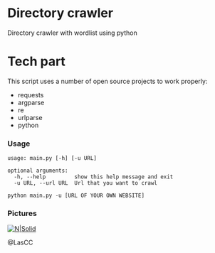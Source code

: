 # Directory crawler
Directory crawler with wordlist using python

# Tech part

This script uses a number of open source projects to work properly:

- requests
- argparse
- re
- urlparse
- python

### Usage

```
usage: main.py [-h] [-u URL]

optional arguments:
  -h, --help         show this help message and exit
  -u URL, --url URL  Url that you want to crawl
```

```
python main.py -u [URL OF YOUR OWN WEBSITE] 
```

### Pictures

[![N|Solid](https://i.imgur.com/fhNVyaI.png)](https://i.imgur.com/fhNVyaI.png)

@LasCC
